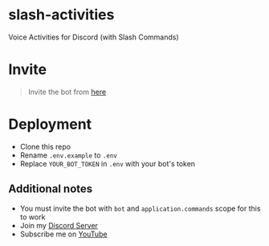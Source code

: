 # slash-activities
Voice Activities for Discord (with Slash Commands)

# Invite
> Invite the bot from [here](https://discord.com/api/oauth2/authorize?client_id=666547523460136961&permissions=16385&redirect_uri=http%3A%2F%2Flocalhost%3A4000%2Fauth%2Fdiscord%2Fcallback&scope=bot%20applications.commands)

# Deployment
- Clone this repo
- Rename `.env.example` to `.env` 
- Replace `YOUR_BOT_TOKEN` in `.env` with your bot's token

## Additional notes
- You must invite the bot with `bot` and `application.commands` scope for this to work
- Join my [Discord Server](https://discord.gg/mkyRmPB)
- Subscribe me on [YouTube](https://www.youtube.com/channel/UChVsh440kvsyPGuKit8vfqg)
